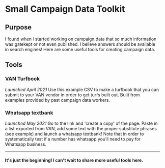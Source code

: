 # Small Campaign Data Toolkit
## Purpose
I found when I started working on campaign data that so much information was gatekept or not even published. I believe answers should be available in search engines! Here are some useful tools for creating campaign data.
## Tools
### VAN Turfbook
_Launched April 2021_
Use this example CSV to make a turfbook that you can submit to your VAN vendor in order to get turfs built out. Built from examples provided by past campaign data workers. 
### Whatsapp textbank
_Launched May 2021_
Go to the link and 'create a copy' of the page. Paste in a list exported from VAN, add some text with the proper substitute phrases (see example) and launch a whatsapp textbank! Note that in order to systematically test if a number has whatsapp you'll need to pay for Whatsapp business. 

---
#### It's just the beginning! I can't wait to share more useful tools here. 
